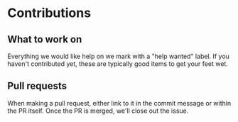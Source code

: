 # Contributions

## What to work on

Everything we would like help on we mark with a "help wanted" label. 
If you haven't contributed yet, these are typically good items to 
get your feet wet.

## Pull requests

When making a pull request, either link to it in the commit message
or within the PR itself. Once the PR is merged, we'll close out the
issue.

